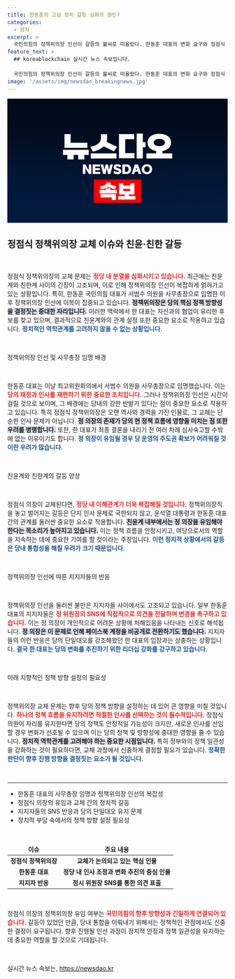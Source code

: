 ```yaml
---
title: 한동훈의 고심 정치 갈등 심화의 원인?
categories:
  - 정치
excerpt: >
  국민의힘의 정책위의장 인선이 갈등의 불씨로 떠올랐다. 한동훈 대표의 변화 요구와 정점식 의원의 친윤계 지지 사이에서 지지자들 간의 불화가 심화되고 있다. 이 내홍의 저변에는 차기 정권의 방향성이 크게 흔들릴 수 있는 우려가 존재한다.
feature_text: >
  ## koreablockchain 실시간 뉴스 속보입니다.

  국민의힘의 정책위의장 인선이 갈등의 불씨로 떠올랐다. 한동훈 대표의 변화 요구와 정점식 의원의 친윤계 지지 사이에서 지지자들 간의 불화가 심화되고 있다. 이 내홍의 저변에는 차기 정권의 방향성이 크게 흔들릴 수 있는 우려가 존재한다.
image: '/assets/img/newsdao_breakingnews.jpg'
---
```


<p><img src="/assets/img/newsdao_breakingnews.jpg" alt="koreablockchain 속보" /></p>

<h2 data-ke-size="size26">정점식 정책위의장 교체 이슈와 친윤·친한 갈등</h2>

<p data-ke-size="size16">&nbsp;</p>

<p>정점식 정책위의장의 교체 문제는 <b><span style="color: #ee2323;">정당 내 분열을 심화시키고 있습니다.</span></b> 최근에는 친윤계와 친한계 사이의 긴장이 고조되며, 이로 인해 정책위의장 인선이 복잡하게 얽혀가고 있는 상황입니다. 특히, 한동훈 국민의힘 대표가 서범수 의원을 사무총장으로 임명한 이후 정책위의장 인선에 이목이 집중되고 있습니다. <b><span style="background-color: #21538527;">정책위의장은 당의 핵심 정책 방향성을 결정짓는 중대한 자리입니다.</span></b> 이러한 맥락에서 한 대표는 자신과의 협업이 유리한 후보를 찾고 있으며, 결과적으로 친윤계와의 관계 설정 또한 중요한 요소로 작용하고 있습니다. <b><span style="color: #1a5490;">정치적인 역학관계를 고려하지 않을 수 없는 상황입니다.</span></b></p>

<p data-ke-size="size16">&nbsp;</p>

<p>정책위의장 인선 및 사무총장 임명 배경</p>

<p data-ke-size="size16">&nbsp;</p>

<p>한동훈 대표는 이날 최고위원회의에서 서범수 의원을 사무총장으로 임명했습니다. 이는 <b><span style="color: #ee2323;">당의 재정과 인사를 재편하기 위한 중요한 조치입니다.</span></b> 그러나 정책위의장 인선은 시간이 걸릴 것으로 보이며, 그 배경에는 당내의 강한 반발가 있다는 점이 중요한 요소로 작용하고 있습니다. 특히 정점식 정책위의장은 오랜 역사와 경력을 가진 인물로, 그 교체는 단순한 인사 문제가 아닙니다. <b><span style="background-color: #21538527;">정 의장의 존재가 당의 현 정책 흐름에 영향을 미치는 점 또한 우려를 병행합니다.</span></b> 또한, 한 대표가 최종 결론을 내리기 전 여러 차례 심사숙고할 수밖에 없는 이유이기도 합니다. <b><span style="color: #1a5490;">정 의장이 유임될 경우 당 운영의 주도권 확보가 어려워질 것이란 우려가 많습니다.</span></b></p>

<p data-ke-size="size16">&nbsp;</p>

<p>친윤계와 친한계의 갈등 양상</p>

<p data-ke-size="size16">&nbsp;</p>

<p>정점식 의장이 교체된다면, <b><span style="color: #ee2323;">정당 내 이해관계가 더욱 복잡해질 것입니다.</span></b> 정책위의장직을 놓고 벌어지는 갈등은 단지 인사 문제로 국한되지 않고, 윤석열 대통령과 한동훈 대표 간의 관계를 둘러싼 중요한 요소로 작용합니다. <b><span style="background-color: #21538527;">친윤계 내부에서는 정 의장을 유임해야 한다는 목소리가 높아지고 있습니다.</span></b> 이는 정책 흐름을 안정시키고, 여당으로서의 역할을 지속하는 데에 중요한 기여를 할 것이라는 주장입니다. <b><span style="color: #1a5490;">이런 정치적 상황에서의 갈등은 당내 통합성을 해칠 우려가 크기 때문입니다.</span></b></p>

<p data-ke-size="size16">&nbsp;</p>

<p>정책위의장 인선에 따른 지지자들의 반응</p>

<p data-ke-size="size16">&nbsp;</p>

<p>정책위의장 인선을 둘러싼 불만은 지지자들 사이에서도 고조되고 있습니다. 일부 한동훈 대표의 지지자들은 <b><span style="color: #ee2323;">정 위원장의 SNS에 직접적으로 의견을 전달하며 변경을 촉구하고 있습니다.</span></b> 이는 정 의장이 개인적으로 어려운 상황에 처해있음을 나타내는 신호로 해석됩니다. <b><span style="background-color: #21538527;">정 의장은 이 문제로 인해 페이스북 계정을 비공개로 전환하기도 했습니다.</span></b> 지지자들의 이런 반응은 당의 단일대오를 강조해왔던 한 대표의 입장과는 상충하는 상황입니다. <b><span style="color: #1a5490;">결국 한 대표는 당의 변화를 추진하기 위한 리더십 강화를 강구하고 있습니다.</span></b></p>

<p data-ke-size="size16">&nbsp;</p>

<p>미래 지향적인 정책 방향 설정의 필요성</p>

<p data-ke-size="size16">&nbsp;</p>

<p>정책위의장 교체 문제는 향후 당의 정책 방향을 설정하는 데 있어 큰 영향을 미칠 것입니다. <b><span style="color: #ee2323;">하나의 정책 흐름을 유지하려면 적절한 인사를 선택하는 것이 필수적입니다.</span></b> 정점식 의원이 자리를 유지한다면 당의 정책도 안정적일 가능성이 크지만, 새로운 인사를 선임할 경우 변화가 선호될 수 있으며 이는 당의 정책 및 방향성에 중대한 영향을 줄 수 있습니다. <b><span style="background-color: #21538527;">정치적 역학관계를 고려해야 하는 중요한 시점입니다.</span></b> 특히 정부와의 정책 일관성을 강화하는 것이 필요하다면, 교체 과정에서 신중하게 결정할 필요가 있습니다. <b><span style="color: #1a5490;">정확한 판단이 향후 진행 방향을 결정짓는 요소가 될 것입니다.</span></b></p>

<p data-ke-size="size16">&nbsp;</p>

<hr>

<ul>
    <li>한동훈 대표의 사무총장 임명과 정책위의장 인선의 복잡성</li>
    <li>정점식 의장의 유임과 교체 간의 정치적 갈등</li>
    <li>지지자들의 SNS 반응과 당의 단일대오 유지 문제</li>
    <li>정치적 부담 속에서의 정책 방향 설정 필요성</li>
</ul>

<p data-ke-size="size16">&nbsp;</p>

<table style="width: 100%; border-collapse: collapse;">
    <thead>
        <tr>
            <td style="text-align: center;"><b>이슈</b></td>
            <td style="text-align: center;"><b>주요 내용</b></td>
        </tr>
    </thead>
    <tbody>
        <tr>
            <td style="text-align: center; height: 17px;"><b>정점식 정책위의장</b></td>
            <td style="text-align: center; height: 17px;"><b>교체가 논의되고 있는 핵심 인물</b></td>
        </tr>
        <tr>
            <td style="text-align: center; height: 17px;"><b>한동훈 대표</b></td>
            <td style="text-align: center; height: 17px;"><b>정당 내 인사 조정과 변화 추진의 중심 인물</b></td>
        </tr>
        <tr>
            <td style="text-align: center; height: 17px;"><b>지지자 반응</b></td>
            <td style="text-align: center; height: 17px;"><b>정시 위원장 SNS를 통한 의견 표출</b></td>
        </tr>
    </tbody>
</table>

<p data-ke-size="size16">&nbsp;</p>

<p>정점식 의장의 정책위의장 유임 여부는 <b><span style="color: #ee2323;">국민의힘의 향후 방향성과 긴밀하게 연결되어 있습니다.</span></b> 갈등이 있었던 만큼, 당내 통합을 이뤄내기 위해서는 정책적인 관점에서도 신중한 결정이 요구됩니다. 향후 진행될 인선 과정이 정치적 안정과 정책 일관성을 유지하는 데 중요한 역할을 할 것으로 기대됩니다.</p>

<p data-ke-size="size16">&nbsp;</p>
실시간 뉴스 속보는, <a href="https://newsdao.kr" rel="dofollow">https://newsdao.kr</a>


